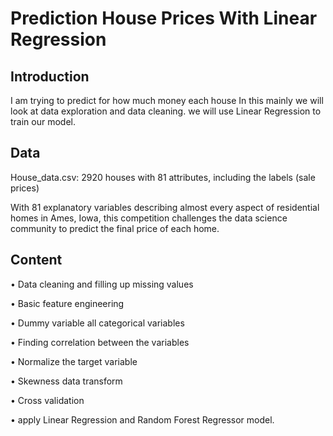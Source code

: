 # Prediction House Prices With Linear Regression

## Introduction

I am trying to predict for how much money each house 
In this mainly we will look at data exploration and data cleaning. we will use Linear Regression to train our model.
## Data
House_data.csv: 2920 houses with 81 attributes, including the labels (sale prices)

With 81 explanatory variables describing almost every aspect of residential homes in Ames,
Iowa, this competition challenges the data science community to predict the final price of each home.
## Content
•	Data cleaning and filling up missing values

•	Basic feature engineering

•	Dummy variable all categorical variables

•	Finding correlation between the variables

•	Normalize the target variable

•	Skewness data transform

•	Cross validation 

•	apply Linear Regression and Random Forest Regressor model.




